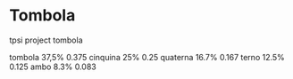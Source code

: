 # Tombola
tpsi project tombola

tombola 37,5% 0.375
cinquina 25% 0.25
quaterna 16.7% 0.167
terno 12.5% 0.125
ambo 8.3% 0.083